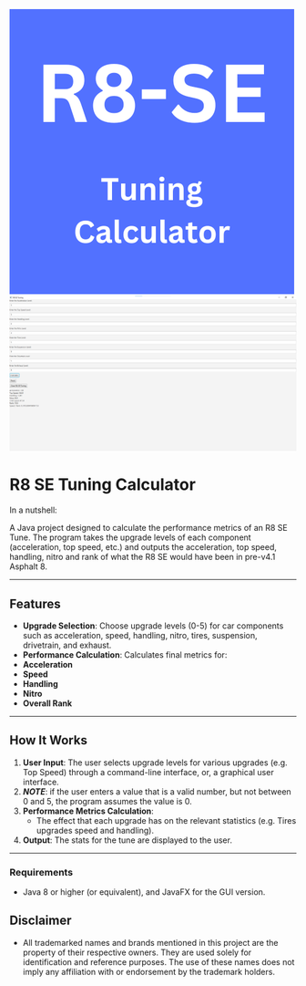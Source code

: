 ![Logo](https://raw.githubusercontent.com/468SiliconWP445/R8-SE-Tuning/refs/heads/main/logo.png)
![Example Usage](https://raw.githubusercontent.com/468SiliconWP445/R8-SE-Tuning/refs/heads/main/screenshot_gui_main.png)

# **R8 SE Tuning Calculator** 

In a nutshell:

A Java project designed to calculate the performance metrics of an R8 SE Tune. The program takes the upgrade levels of each component (acceleration, top speed, etc.) and outputs the acceleration, top speed, handling, nitro and rank of what the R8 SE would have been in pre-v4.1 Asphalt 8.

---

## **Features**
-  **Upgrade Selection**: Choose upgrade levels (0-5) for car components such as acceleration, speed, handling, nitro, tires, suspension, drivetrain, and exhaust.
-  **Performance Calculation**: Calculates final metrics for:
  - **Acceleration**
  - **Speed**
  - **Handling**
  - **Nitro**
  - **Overall Rank**

---

## **How It Works**
1. **User Input**: The user selects upgrade levels for various upgrades (e.g. Top Speed) through a command-line interface, or, a graphical user interface.
2. ***NOTE***: if the user enters a value that is a valid number, but not between 0 and 5, the program assumes the value is 0.
3. **Performance Metrics Calculation**: 
   - The effect that each upgrade has on the relevant statistics (e.g. Tires upgrades speed and handling).
4. **Output**: The stats for the tune are displayed to the user.

---

### **Requirements**
- Java 8 or higher (or equivalent), and JavaFX for the GUI version.

## **Disclaimer**
- All trademarked names and brands mentioned in this project are the property of their respective owners. They are used solely for identification and reference purposes. The use of these names does not imply any affiliation with or endorsement by the trademark holders.
